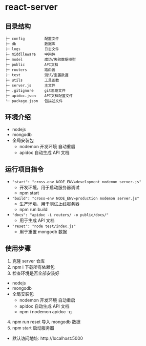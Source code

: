 # react-server

## 目录结构

```
├─ config         配置文件
├─ db             数据库
├─ logs           日志文件
├─ middlleware    中间件
├─ model          成功/失败数据模型
├─ public         API文档
├─ routers        路由器
├─ test           测试/重置数据
├─ utils          工具函数
├─ server.js      主文件
├─ .gitignore     git忽略文件
├─ apidoc.json    API文档配置文件
└─ package.json   包描述文件
```

## 环境介绍

- nodejs
- mongodb
- 全局安装包
  - nodemon 开发环境 自动重启
  - apidoc 自动生成 API 文档

## 运行项目指令

- `"start": "cross-env NODE_ENV=development nodemon server.js"`
  - 开发环境，用于启动服务器调试
  - npm start
- `"build": "cross-env NODE_ENV=production nodemon server.js"`
  - 生产环境，用于测试上线服务器
  - npm run build
- `"docs": "apidoc -i routers/ -o public/docs/"`
  - 用于生成 API 文档
- `"reset": "node test/index.js"`
  - 用于重置 mongodb 数据

## 使用步骤

1. 克隆 server 仓库
2. npm i 下载所有依赖包
3. 检查环境是否全部安装好

- nodejs
- mongodb
- 全局安装包
  - nodemon 开发环境 自动重启
  - apidoc 自动生成 API 文档
  - npm i nodemon apidoc -g

4. npm run reset 导入 mongodb 数据
5. npm start 启动服务器

- 默认访问地址: http://localhost:5000
